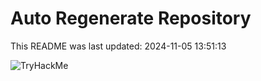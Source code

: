 # Auto Regenerate Repository

This README was last updated: 2024-11-05 13:51:13

 ![TryHackMe](https://tryhackme.com/badge/533634)